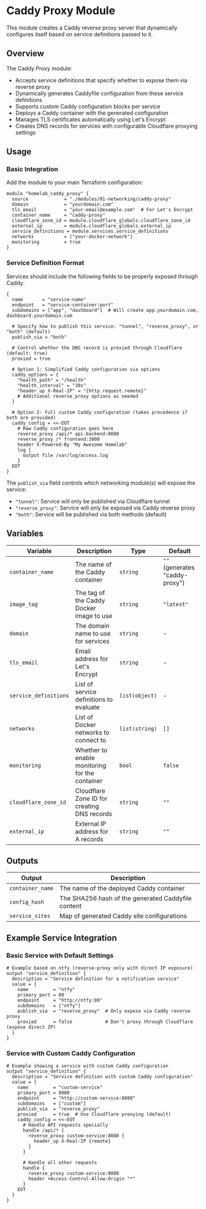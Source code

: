 # Caddy Proxy Module

This module creates a Caddy reverse proxy server that dynamically configures itself based on service definitions passed to it.

## Overview

The Caddy Proxy module:
- Accepts service definitions that specify whether to expose them via reverse proxy
- Dynamically generates Caddyfile configuration from these service definitions
- Supports custom Caddy configuration blocks per service
- Deploys a Caddy container with the generated configuration
- Manages TLS certificates automatically using Let's Encrypt
- Creates DNS records for services with configurable Cloudflare proxying settings

## Usage

### Basic Integration

Add the module to your main Terraform configuration:

```hcl
module "homelab_caddy_proxy" {
  source             = "./modules/01-networking/caddy-proxy"
  domain             = "yourdomain.com"
  tls_email          = "your-email@example.com"  # For Let's Encrypt
  container_name     = "caddy-proxy"
  cloudflare_zone_id = module.cloudflare_globals.cloudflare_zone_id
  external_ip        = module.cloudflare_globals.external_ip
  service_definitions = module.services.service_definitions
  networks           = ["your-docker-network"]
  monitoring         = true
}
```

### Service Definition Format

Services should include the following fields to be properly exposed through Caddy:

```hcl
{
  name       = "service-name"
  endpoint   = "service-container:port"
  subdomains = ["app", "dashboard"]  # Will create app.yourdomain.com, dashboard.yourdomain.com
  
  # Specify how to publish this service: "tunnel", "reverse_proxy", or "both" (default)
  publish_via = "both"
  
  # Control whether the DNS record is proxied through Cloudflare (default: true)
  proxied = true
  
  # Option 1: Simplified Caddy configuration via options
  caddy_options = {
    "health_path" = "/health"
    "health_interval" = "30s"
    "header_up X-Real-IP" = "{http.request.remote}"
    # Additional reverse_proxy options as needed
  }
  
  # Option 2: Full custom Caddy configuration (takes precedence if both are provided)
  caddy_config = <<-EOT
    # Raw Caddy configuration goes here
    reverse_proxy /api/* api-backend:8080
    reverse_proxy /* frontend:3000
    header X-Powered-By "My Awesome Homelab"
    log {
      output file /var/log/access.log
    }
  EOT
}
```

The `publish_via` field controls which networking module(s) will expose the service:
- `"tunnel"`: Service will only be published via Cloudflare tunnel
- `"reverse_proxy"`: Service will only be exposed via Caddy reverse proxy
- `"both"`: Service will be published via both methods (default)

## Variables

| Variable | Description | Type | Default |
|----------|-------------|------|---------|
| `container_name` | The name of the Caddy container | `string` | `""` (generates "caddy-proxy") |
| `image_tag` | The tag of the Caddy Docker image to use | `string` | `"latest"` |
| `domain` | The domain name to use for services | `string` | - |
| `tls_email` | Email address for Let's Encrypt | `string` | - |
| `service_definitions` | List of service definitions to evaluate | `list(object)` | - |
| `networks` | List of Docker networks to connect to | `list(string)` | `[]` |
| `monitoring` | Whether to enable monitoring for the container | `bool` | `false` |
| `cloudflare_zone_id` | Cloudflare Zone ID for creating DNS records | `string` | `""` |
| `external_ip` | External IP address for A records | `string` | `""` |

## Outputs

| Output | Description |
|--------|-------------|
| `container_name` | The name of the deployed Caddy container |
| `config_hash` | The SHA256 hash of the generated Caddyfile content |
| `service_sites` | Map of generated Caddy site configurations |

## Example Service Integration

### Basic Service with Default Settings

```hcl
# Example based on ntfy (reverse-proxy only with direct IP exposure)
output "service_definition" {
  description = "Service definition for a notification service"
  value = {
    name         = "ntfy"
    primary_port = 80
    endpoint     = "http://ntfy:80"
    subdomains   = ["ntfy"]
    publish_via  = "reverse_proxy"  # Only expose via Caddy reverse proxy
    proxied      = false            # Don't proxy through Cloudflare (expose direct IP)
  }
}
```

### Service with Custom Caddy Configuration

```hcl
# Example showing a service with custom Caddy configuration
output "service_definition" {
  description = "Service definition with custom Caddy configuration"
  value = {
    name         = "custom-service"
    primary_port = 8080
    endpoint     = "http://custom-service:8080"
    subdomains   = ["custom"]
    publish_via  = "reverse_proxy"
    proxied      = true  # Use Cloudflare proxying (default)
    caddy_config = <<-EOT
      # Handle API requests specially
      handle /api/* {
        reverse_proxy custom-service:8080 {
          header_up X-Real-IP {remote}
        }
      }
      
      # Handle all other requests
      handle {
        reverse_proxy custom-service:8080
        header +Access-Control-Allow-Origin "*"
      }
    EOT
  }
}
```
